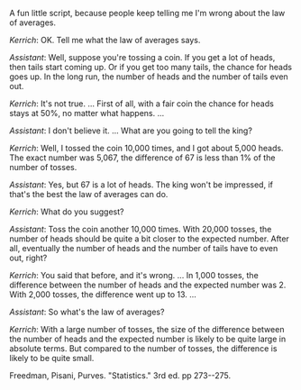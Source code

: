 A fun little script, because people keep telling me I'm wrong about the law of averages.


*Kerrich*: OK. Tell me what the law of averages says.

*Assistant*: Well, suppose you're tossing a coin. If you get a lot of heads,
then tails start coming up. Or if you get too many tails, the chance for heads
goes up. In the long run, the number of heads and the number of tails even
out.

*Kerrich*: It's not true. ... First of all, with a fair coin the chance for
heads stays at 50%, no matter what happens. ...

*Assistant*: I don't believe it. ... What are you going to tell the king?

*Kerrich*: Well, I tossed the coin 10,000 times, and I got about 5,000 heads.
The exact number was 5,067, the difference of 67 is less than 1% of the number
of tosses.

*Assistant*: Yes, but 67 is a lot of heads. The king won't be impressed, if
that's the best the law of averages can do.

*Kerrich*: What do you suggest?

*Assistant*: Toss the coin another 10,000 times. With 20,000 tosses, the number
of heads should be quite a bit closer to the expected number. After all,
eventually the number of heads and the number of tails have to even out,
right?

*Kerrich*: You said that before, and it's wrong. ... In 1,000 tosses, the
difference between the number of heads and the expected number was 2. With
2,000 tosses, the difference went up to 13. ...

*Assistant*: So what's the law of averages?

*Kerrich*: With a large number of tosses, the size of the difference between the
number of heads and the expected number is likely to be quite large in
absolute terms. But compared to the number of tosses, the difference is likely
to be quite small.


Freedman, Pisani, Purves.  "Statistics."  3rd ed.  pp 273--275.

